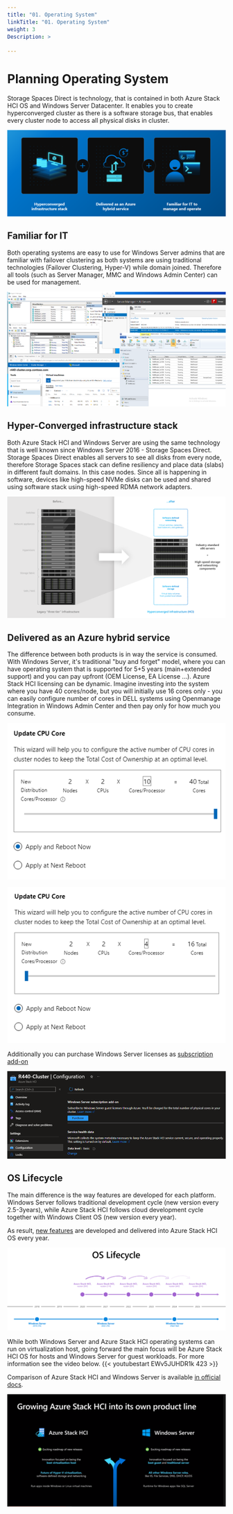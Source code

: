```yaml
---
title: "01. Operating System"
linkTitle: "01. Operating System"
weight: 3
Description: >

---
```


# Planning Operating System

Storage Spaces Direct is technology, that is contained in both Azure Stack HCI OS and Windows Server Datacenter. It enables you to create hyperconverged cluster as there is a software storage bus, that enables every cluster node to access all physical disks in cluster.

![](PPT02.png)

<!-- ## ![Azure Stack HCI](prod-1906-poweredge-r740xd-12x35-azure-stack-hci-980x366.jpg) -->

## Familiar for IT

Both operating systems are easy to use for Windows Server admins that are familiar with failover clustering as both systems are using traditional technologies (Failover Clustering, Hyper-V) while domain joined. Therefore all tools (such as Server Manager, MMC and Windows Admin Center) can be used for management.

![](OSManagement.png)

## Hyper-Converged infrastructure stack

Both Azure Stack HCI and Windows Server are using the same technology that is well known since Windows Server 2016 - Storage Spaces Direct. Storage Spaces Direct enables all servers to see all disks from every node, therefore Storage Spaces stack can define resiliency and place data (slabs) in different fault domains. In this case nodes. Since all is happening in software, devices like high-speed NVMe disks can be used and shared using software stack using high-speed RDMA network adapters.

![](PPT04.png)

## Delivered as an Azure hybrid service

The difference between both products is in way the service is consumed. With Windows Server, it's traditional "buy and forget" model, where you can have operating system that is supported for 5+5 years (main+extended support) and you can pay upfront (OEM License, EA License ...). Azure Stack HCI licensing can be dynamic. Imagine investing into the system where you have 40 cores/node, but you will initially use 16 cores only - you can easily configure number of cores in DELL systems using Openmanage Integration in Windows Admin Center and then pay only for how much you consume.

![](WAC01.png)

![](WAC02.png)

Additionally you can purchase Windows Server licenses as [subscription add-on](https://learn.microsoft.com/en-us/azure-stack/hci/manage/vm-activate#windows-server-subscription)

![](Portal01.png)

## OS Lifecycle

The main difference is the way features are developed for each platform. Windows Server follows traditional development cycle (new version every 2.5-3years), while Azure Stack HCI follows cloud development cycle together with Windows Client OS (new version every year).

As result, [new features](https://learn.microsoft.com/en-us/azure-stack/hci/concepts/compare-windows-server#compare-technical-features) are developed and delivered into Azure Stack HCI OS every year.

![](PPT03.png)

While both Windows Server and Azure Stack HCI operating systems can run on virtualization host, going forward the main focus will be Azure Stack HCI OS for hosts and Windows Server for guest workloads. For more information see the video below.
{{< youtubestart EWv5JUHDR1k 423 >}}

Comparison of Azure Stack HCI and Windows Server is available [in official docs](https://learn.microsoft.com/en-us/azure-stack/hci/concepts/compare-windows-server).

![](PPT01.png)



